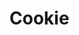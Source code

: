 <!--
 * @Author: tangdaoyong
 * @Date: 2021-02-09 11:09:40
 * @LastEditors: tangdaoyong
 * @LastEditTime: 2021-02-09 11:09:41
 * @Description: Cookie
-->
# Cookie